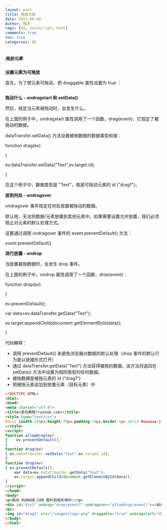 ```yaml
---
layout: post
title: 拖放元素
date: 2021-08-04
Author: 南念
tags: [H5, JavaScript, html]
comments: true
toc: true
categories: H5
---
```




##### 拖放元素

**设置元素为可拖放**

首先，为了使元素可拖动，把 draggable 属性设置为 true ：

<img draggable="true">

**拖动什么 - ondragstart 和 setData()**

然后，规定当元素被拖动时，会发生什么。



在上面的例子中，ondragstart 属性调用了一个函数，drag(event)，它规定了被拖动的数据。

dataTransfer.setData() 方法设置被拖数据的数据类型和值：

function drag(ev)

{

  ev.dataTransfer.setData("Text",ev.target.id);

}

在这个例子中，数据类型是 "Text"，值是可拖动元素的 id ("drag1")。
<!-- more -->

**放到何处 - ondragover**

ondragover 事件规定在何处放置被拖动的数据。

默认地，无法将数据/元素放置到其他元素中。如果需要设置允许放置，我们必须阻止对元素的默认处理方式。

这要通过调用 ondragover 事件的 event.preventDefault() 方法：

*event*.preventDefault()

**进行放置 - ondrop**

当放置被拖数据时，会发生 drop 事件。

在上面的例子中，ondrop 属性调用了一个函数，drop(event)：

function drop(ev)

{

  ev.preventDefault();

  var data=ev.dataTransfer.getData("Text");

  ev.target.appendChild(document.getElementById(data));

}

代码解释：

- 调用 preventDefault() 来避免浏览器对数据的默认处理（drop 事件的默认行为是以链接形式打开）
- 通过 dataTransfer.getData("Text") 方法获得被拖的数据。该方法将返回在 setData() 方法中设置为相同类型的任何数据。
- 被拖数据是被拖元素的 id ("drag1")
- 把被拖元素追加到放置元素（目标元素）中



```html
<!DOCTYPE HTML>
<html>
<head>
<meta charset="utf-8"> 
<title>菜鸟教程(runoob.com)</title>
<style type="text/css">
#div1 {width:350px;height:70px;padding:10px;border:1px solid #aaaaaa;}
</style>
<script>
function allowDrop(ev)
{    ev.preventDefault();
}
function drag(ev)
{ ev.dataTransfer.setData("Text",ev.target.id);
}
function drop(ev)
{ ev.preventDefault();
    var data=ev.dataTransfer.getData("Text");
    ev.target.appendChild(document.getElementById(data));
}
</script>
</head>
<body>
<p>拖动 RUNOOB.COM 图片到矩形框中:</p>
<div id="div1" ondrop="drop(event)" ondragover="allowDrop(event)"></div>
<br>
<img id="drag1" src="/images/logo.png" draggable="true" ondragstart="drag(event)" width="336" height="69">
</body>
</html>

```

